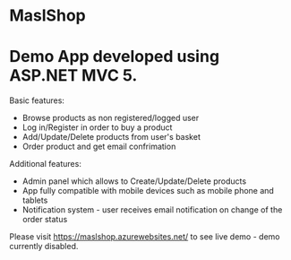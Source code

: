 # MaslShop

# Demo App developed using ASP.NET MVC 5. 

Basic features:
- Browse products as non registered/logged user
- Log in/Register in order to buy a product
- Add/Update/Delete products from user's basket
- Order product and get email confrimation

Additional features:
- Admin panel which allows to Create/Update/Delete products
- App fully compatible with mobile devices such as mobile phone and tablets
- Notification system - user receives email notification on change of the order status

Please visit https://maslshop.azurewebsites.net/ to see live demo - demo currently disabled.
